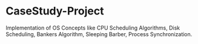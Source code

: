 # CaseStudy-Project
Implementation of OS Concepts like CPU Scheduling Algorithms, Disk  Scheduling,  Bankers Algorithm, Sleeping Barber, Process Synchronization. 
